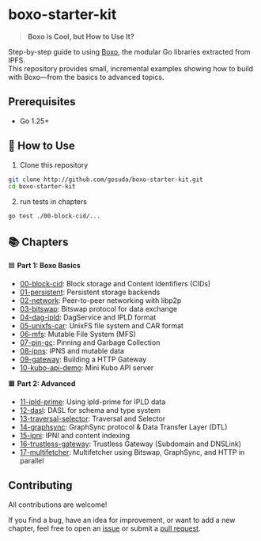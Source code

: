 # boxo-starter-kit
> **Boxo is Cool, but How to Use It?**

Step-by-step guide to using [Boxo](https://github.com/ipfs/boxo), the modular Go libraries extracted from IPFS.  
This repository provides small, incremental examples showing how to build with Boxo—from the basics to advanced topics.

## Prerequisites
- Go 1.25+

## 🚀 How to Use
1. Clone this repository
```bash
git clone http://github.com/gosuda/boxo-starter-kit.git
cd boxo-starter-kit
```

2. run tests in chapters
```bash
go test ./00-block-cid/...
```

## 📚 Chapters

🟦 **Part 1: Boxo Basics**
- [00-block-cid](./00-block-cid): Block storage and Content Identifiers (CIDs)
- [01-persistent](./01-persistent): Persistent storage backends
- [02-network](./02-network): Peer-to-peer networking with libp2p
- [03-bitswap](./03-bitswap): Bitswap protocol for data exchange
- [04-dag-ipld](./04-dag-ipld): DagService and IPLD format
- [05-unixfs-car](./05-unixfs-car): UnixFS file system and CAR format
- [06-mfs](./06-mfs): Mutable File System (MFS)
- [07-pin-gc](./07-pin-gc): Pinning and Garbage Collection
- [08-ipns](./08-ipns): IPNS and mutable data
- [09-gateway](./09-gateway): Building a HTTP Gateway
- [10-kubo-api-demo](./10-kubo-api-demo): Mini Kubo API server

🟧 **Part 2: Advanced**
- [11-ipld-prime](./11-ipld-prime): Using ipld-prime for IPLD data
- [12-dasl](./12-dasl): DASL for schema and type system
- [13-traversal-selector](./13-traversal-selector): Traversal and Selector
- [14-graphsync](./14-graphsync): GraphSync protocol & Data Transfer Layer (DTL)
- [15-ipni](./15-ipni): IPNI and content indexing
- [16-trustless-gateway](./16-trustless-gateway): Trustless Gateway (Subdomain and DNSLink)
- [17-multifetcher](./17-multifetcher): Multifetcher using Bitswap, GraphSync, and HTTP in parallel

## Contributing

All contributions are welcome!

If you find a bug, have an idea for improvement, or want to add a new chapter, feel free to open an [issue](https://github.com/gosuda/boxo-starter-kit/issues) or submit a [pull request](https://github.com/gosuda/boxo-starter-kit/pulls).